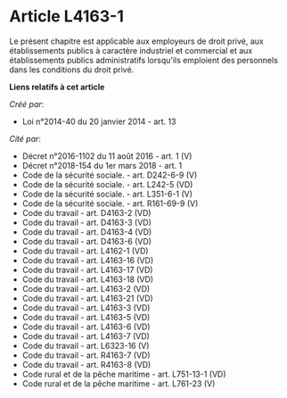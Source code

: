 # Article L4163-1

Le présent chapitre est applicable aux employeurs de droit privé, aux établissements publics à caractère industriel et
commercial et aux établissements publics administratifs lorsqu'ils emploient des personnels dans les conditions du droit
privé.

**Liens relatifs à cet article**

_Créé par_:

  - Loi n°2014-40 du 20 janvier 2014 - art. 13

_Cité par_:

  - Décret n°2016-1102 du 11 août 2016 - art. 1 (V)
  - Décret n°2018-154 du 1er mars 2018 - art. 1
  - Code de la sécurité sociale. - art. D242-6-9 (V)
  - Code de la sécurité sociale. - art. L242-5 (VD)
  - Code de la sécurité sociale. - art. L351-6-1 (V)
  - Code de la sécurité sociale. - art. R161-69-9 (V)
  - Code du travail - art. D4163-2 (VD)
  - Code du travail - art. D4163-3 (VD)
  - Code du travail - art. D4163-4 (VD)
  - Code du travail - art. D4163-6 (VD)
  - Code du travail - art. L4162-1 (VD)
  - Code du travail - art. L4163-16 (VD)
  - Code du travail - art. L4163-17 (VD)
  - Code du travail - art. L4163-18 (VD)
  - Code du travail - art. L4163-2 (VD)
  - Code du travail - art. L4163-21 (VD)
  - Code du travail - art. L4163-3 (VD)
  - Code du travail - art. L4163-5 (VD)
  - Code du travail - art. L4163-6 (VD)
  - Code du travail - art. L4163-7 (VD)
  - Code du travail - art. L6323-16 (V)
  - Code du travail - art. R4163-7 (VD)
  - Code du travail - art. R4163-8 (VD)
  - Code rural et de la pêche maritime - art. L751-13-1 (VD)
  - Code rural et de la pêche maritime - art. L761-23 (V)
